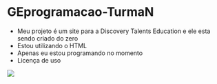 # GEprogramacao-TurmaN

- Meu projeto é um site para a Discovery Talents Education e ele esta sendo criado do zero
- Estou utilizando o HTML
- Apenas eu estou programando no momento
- Licença de uso

![](https://img.shields.io/badge/HTML5-E34F26?style=for-the-badge&logo=html5&logoColor=white)
